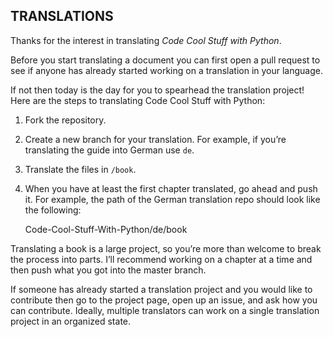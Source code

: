 ## TRANSLATIONS 

Thanks for the interest in translating *Code Cool Stuff with Python*. 

Before you start translating a document you can first open a pull request to see if anyone has already started working on a translation in your language. 

If not then today is the day for you to spearhead the translation project!  Here are the steps to translating Code Cool Stuff with Python:

1)	Fork the repository. 
2)	Create a new branch for your translation. For example, if you’re translating the guide into German use `de`. 
3)	Translate the files in `/book`. 
4)	When you have at least the first chapter translated, go ahead and push it. For example, the path of the German translation repo should look like the following:  

    Code-Cool-Stuff-With-Python/de/book

Translating a book is a large project, so you’re more than welcome to break the process into parts. I’ll recommend working on a chapter at a time and then push what you got into the master branch. 

If someone has already started a translation project and you would like to contribute then go to the project page, open up an issue, and ask how you can contribute. Ideally, multiple translators can work on a single translation project in an organized state.  
